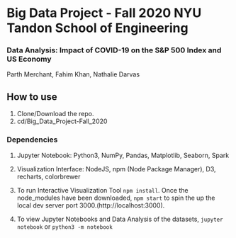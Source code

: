 # Big Data Project - Fall 2020 NYU Tandon School of Engineering
### Data Analysis: Impact of COVID-19 on the S&P 500 Index and US Economy
Parth Merchant, Fahim Khan, Nathalie Darvas

## How to use
1. Clone/Download the repo.
2. cd/Big_Data_Project-Fall_2020

### Dependencies
1. Jupyter Notebook: Python3, NumPy, Pandas, Matplotlib, Seaborn, Spark
2. Visualization Interface: NodeJS, npm (Node Package Manager), D3, recharts, colorbrewer

3. To run Interactive Visualization Tool ``` npm install ```. Once the node_modules have been downloaded, ``` npm start ``` to spin the up the local dev server port 3000.(http://localhost:3000).

4. To view Jupyter Notebooks and Data Analysis of the datasets, ``` jupyter notebook ``` or ``` python3 -m notebook ```
